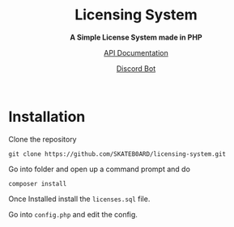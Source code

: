 <h1 align="center">Licensing System</h1>
<div align="center">
  <strong> A Simple License System made in PHP</strong>
  
  <a href="https://github.com/SKATEB0ARD/licensing-system/wiki/Documentation">API Documentation</a>
  
  <a href="https://github.com/SKATEB0ARD/licensing-system-discord">Discord Bot</a>
</div>
<br />

# Installation
Clone the repository
```
git clone https://github.com/SKATEB0ARD/licensing-system.git
```
Go into folder and open up a command prompt and do
```
composer install
```
Once Installed install the ```licenses.sql``` file.

Go into ```config.php``` and edit the config.
